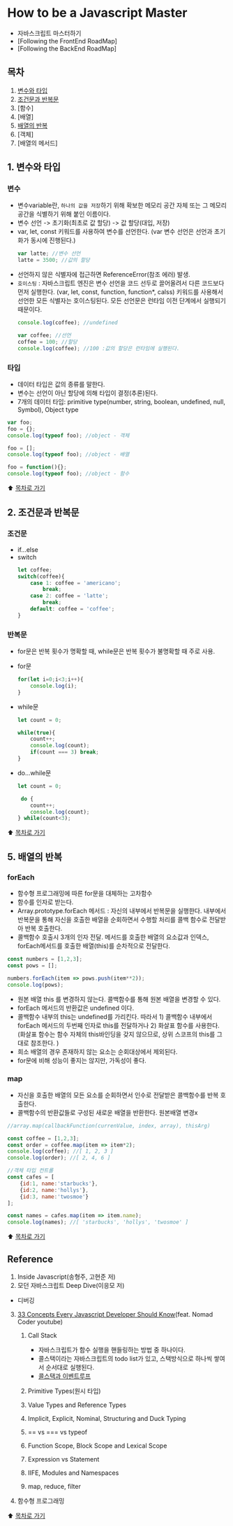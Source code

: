 # How to be a Javascript Master
- 자바스크립트 마스터하기
- [Following the FrontEnd RoadMap]
- [Following the BackEnd RoadMap] 

## 목차
1. [변수와 타입](https://github.com/milkteahot/JavascriptMaster#%EB%B3%80%EC%88%98%EC%99%80-%ED%83%80%EC%9E%85)
2. [조건문과 반복문](https://github.com/milkteahot/JavascriptMaster#%EC%A1%B0%EA%B1%B4%EB%AC%B8%EA%B3%BC-%EB%B0%98%EB%B3%B5%EB%AC%B8)
3. [함수]
4. [배열]
5. [배열의 반복](https://github.com/milkteahot/JavascriptMaster#5-%EB%B0%B0%EC%97%B4%EC%9D%98-%EB%B0%98%EB%B3%B5)
6. [객체]
7. [배열의 메서드]

## 1. 변수와 타입
### 변수
- 변수variable란, `하나의 값을 저장`하기 위해 확보한 메모리 공간 자체 또는 그 메모리 공간을 식별하기 위해 붙인 이름이다. 
- 변수 선언 -> 초기화(최초로 값 할당) -> 값 할당(대입, 저장)
- var, let, const 키워드를 사용하여 변수를 선언한다. (var 변수 선언은 선언과 초기화가 동시에 진행된다.)
    ```js
    var latte; //변수 선언
    latte = 3500; //값의 할당
    ```
- 선언하지 않은 식별자에 접근하면 ReferenceError(참조 에러) 발생.
- `호이스팅` : 자바스크립트 엔진은 변수 선언을 코드 선두로 끌어올려서 다른 코드보다 먼저 실행한다. (var, let, const, function, function*, calss) 키워드를 사용해서 선언한 모든 식별자는 호이스팅된다. 모든 선언문은 런타임 이전 단계에서 실행되기 때문이다. 
    ```js
    console.log(coffee); //undefined

    var coffee; //선언
    coffee = 100; //할당
    console.log(coffee); //100 :값의 할당은 런타임에 실행된다. 
    ```
### 타입
- 데이터 타입은 값의 종류를 말한다. 
- 변수는 선언이 아닌 할당에 의해 타입이 결정(추론)된다. 
- 7개의 데이터 타입: primitive type(number, string, boolean, undefined, null, Symbol), Object type
```js
var foo;
foo = {};
console.log(typeof foo); //object - 객체

foo = [];
console.log(typeof foo); //object - 배열

foo = function(){};
console.log(typeof foo); //object - 함수
```

⬆️ [목차로 가기](https://github.com/milkteahot/JavascriptMaster#%EB%AA%A9%EC%B0%A8)

## 2. 조건문과 반복문
### 조건문
- if...else
- switch
    ```js
    let coffee;
    switch(coffee){
        case 1: coffee = 'americano';
            break;
        case 2: coffee = 'latte';
            break;
        default: coffee = 'coffee';
    }
    ```
### 반복문
- for문은 반복 횟수가 명확할 때, while문은 반복 횟수가 불명확할 때 주로 사용.
- for문
    ```js
    for(let i=0;i<3;i++){
        console.log(i);
    }
    ```

- while문
    ```js
    let count = 0;

    while(true){
        count++;
        console.log(count);
        if(count === 3) break;
    }
    ```

- do...while문
    ```js
    let count = 0;

     do {
        count++;
        console.log(count);
    } while(count<3);
    ```

⬆️ [목차로 가기](https://github.com/milkteahot/JavascriptMaster#%EB%AA%A9%EC%B0%A8)


## 5. 배열의 반복
### forEach
- 함수형 프로그래밍에 따른 for문을 대체하는 고차함수
- 함수를 인자로 받는다.
- Array.prototype.forEach 메서드 : 자신의 내부에서 반복문을 실행한다. 내부에서 반복문을 통해 자신을 호출한 배열을 순회하면서 수행할 처리를 콜백 함수로 전달받아 반복 호출한다. 
- 콜백함수 호출시 3개의 인자 전달. 메서드를 호출한 배열의 요소값과 인덱스, forEach메서드를 호출한 배열(this)를 순차적으로 전달한다.
```js
const numbers = [1,2,3];
const pows = [];

numbers.forEach(item => pows.push(item**2));
console.log(pows);
```
- 원본 배열 this 를 변경하지 않는다. 콜백함수를 통해 원본 배열을 변경할 수 있다. 
- forEach 메서드의 반환값은 undefined 이다. 
- 콜백함수 내부의 this는 undefined를 가리킨다. 따라서 1) 콜백함수 내부에서 forEach 메서드의 두번째 인자로 this를 전달하거나 2) 화살표 함수를 사용한다.(화살표 함수는 함수 자체의 this바인딩을 갖지 않으므로, 상위 스코프의 this를 그대로 참조한다. )
- 희소 배열의 경우 존재하지 않는 요소는 순회대상에서 제외된다.
- for문에 비해 성능이 좋지는 않지만, 가독성이 좋다. 

### map
- 자신을 호출한 배열의 모든 요소를 순회하면서 인수로 전달받은 콜백함수를 반복 호출한다. 
- 콜백함수의 반환값들로 구성된 새로운 배열을 반환한다. 원본배열 변경x
```js
//array.map(callbackFunction(currenValue, index, array), thisArg)

const coffee = [1,2,3];
const order = coffee.map(item => item*2);
console.log(coffee); //[ 1, 2, 3 ]
console.log(order); //[ 2, 4, 6 ]

//객체 타입 컨트롤
const cafes = [
    {id:1, name:'starbucks'},
    {id:2, name:'hollys'},
    {id:3, name:'twosmoe'}
];

const names = cafes.map(item => item.name);
console.log(names); //[ 'starbucks', 'hollys', 'twosmoe' ]
```

⬆️ [목차로 가기](https://github.com/milkteahot/JavascriptMaster#%EB%AA%A9%EC%B0%A8)


## Reference
1. Inside Javascript(송형주, 고현준 저)
2. 모던 자바스크립트 Deep Dive(이응모 저)
- 디버깅 
3. [33 Concepts Every Javascript Developer Should Know](https://github.com/leonardomso/33-js-concepts)(feat. Nomad Coder youtube)
    1. Call Stack
        - 자바스크립트가 함수 실행을 핸들링하는 방법 중 하나이다.
        - 콜스택이라는 자바스크립트의 todo list가 있고, 스택방식으로 하나씩 쌓여서 순서대로 실행된다. 
        - [콜스택과 이벤트루프](https://medium.com/@gaurav.pandvia/understanding-javascript-function-executions-tasks-event-loop-call-stack-more-part-1-5683dea1f5ec)

    2. Primitive Types(원시 타입)
    3. Value Types and Reference Types
    4. Implicit, Explicit, Nominal, Structuring and Duck Typing
    5. == vs === vs typeof
    6. Function Scope, Block Scope and Lexical Scope
    7. Expression vs Statement
    8. IIFE, Modules and Namespaces

    19. map, reduce, filter


4. 함수형 프로그래밍




⬆️ [목차로 가기](https://github.com/milkteahot/JavascriptMaster#%EB%AA%A9%EC%B0%A8)